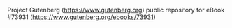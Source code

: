 Project Gutenberg (https://www.gutenberg.org) public repository for
eBook #73931 (https://www.gutenberg.org/ebooks/73931)
